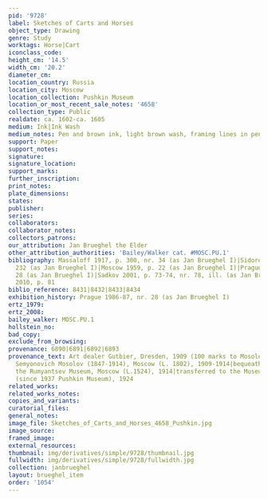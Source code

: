 ```yaml
---
pid: '9728'
label: Sketches of Carts and Horses
object_type: Drawing
genre: Study
worktags: Horse|Cart
iconclass_code:
height_cm: '14.5'
width_cm: '20.2'
diameter_cm:
location_country: Russia
location_city: Moscow
location_collection: Pushkin Museum
location_or_most_recent_sale_notes: '4658'
collection_type: Public
realdate: ca. 1602-ca. 1605
medium: Ink|Ink Wash
medium_notes: Pen and brown ink, light brown wash, framing lines in pen and gray ink
support: Paper
support_notes:
signature:
signature_location:
support_marks:
further_inscription:
print_notes:
plate_dimensions:
states:
publisher:
series:
collaborators:
collaborator_notes:
collectors_patrons:
our_attribution: Jan Brueghel the Elder
other_attribution_authorities: 'Bailey/Walker cat. #MOSC.PU.1'
bibliography: Massaloff 1917, p. 300, nr. 34 (as Jan Brueghel I)|Sidorov 1930, p.
  232 (as Jan Brueghel I)|Moscow 1959, p. 22 (as Jan Brueghel I)|Prague 1986-87, nr.
  28 (as Jan Brueghel I)|Sadkov 2001, p. 73-74, nr. 78, ill. (as Jan Brueghel I)|Sadkov
  2010, p. 81
biblio_reference: 8431|8432|8433|8434
exhibition_history: Prague 1986-87, nr. 28 (as Jan Brueghel I)
ertz_1979:
ertz_2008:
bailey_walker: MOSC.PU.1
hollstein_no:
bad_copy:
exclude_from_browsing:
provenance: 6890|6891|6892|6893
provenance_text: Art dealer Gutbier, Dresden, 1909 (100 marks to Mosolov)|Nikolay
  Semyonovich Mosolov (1847-1914), Moscow (L. 1802), 1909-1914|bequeathed by him to
  the Rumyantsev Museum, Moscow (L.1524), 1914|transferred to the Museum of Fine Arts
  (since 1937 Pushkin Museum), 1924
related_works:
related_works_notes:
copies_and_variants:
curatorial_files:
general_notes:
image_file: Sketches_of_Carts_and_Horses_4658_Pushkin.jpg
image_source:
framed_image:
external_resources:
thumbnail: img/derivatives/simple/9728/thumbnail.jpg
fullwidth: img/derivatives/simple/9728/fullwidth.jpg
collection: janbrueghel
layout: brueghel_item
order: '1054'
---
```

